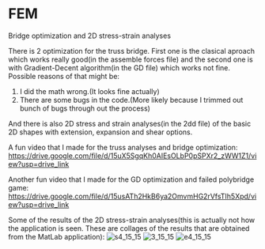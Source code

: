 # FEM
Bridge optimization and 2D stress-strain analyses

There is 2 optimization for the truss bridge. First one is the clasical aproach which works really good(in the assemble forces file) and the second one is with Gradient-Decent algorithm(in the GD file) which works not fine. Possible reasons of that might be:
1. I did the math wrong.(It looks fine actually)
2. There are some bugs in the code.(More likely because I trimmed out bunch of bugs through out the process)

And there is also 2D stress and strain analyses(in the 2dd file) of the basic 2D shapes with extension, expansion and shear options.

A fun video that I made for the truss analyses and bridge optimization:
https://drive.google.com/file/d/15uX5SgqKh0AIEsOLbP0pSPXr2_zWW1Z1/view?usp=drive_link

Another fun video that I made for the GD optimization and failed polybridge game:
https://drive.google.com/file/d/15usATh2HkB6ya2OmvmHG2rVfsTIh5Xpd/view?usp=drive_link

Some of the results of the 2D stress-strain analyses(this is actually not how the application is seen. These are collages of the results that are obtained from the MatLab application):
![s4_15_15](https://github.com/user-attachments/assets/9ae83acd-98c5-467d-ad76-e5ccfb449860)
![3_15_15](https://github.com/user-attachments/assets/cf32c255-3a88-4b0d-8101-33c964b29f49)
![e4_15_15](https://github.com/user-attachments/assets/fe25024c-47b1-4e66-81ec-7ca2bc2a4dc4)
